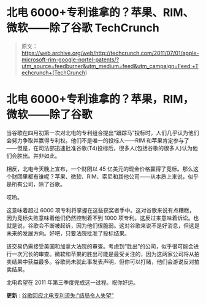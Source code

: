 # 北电 6000+专利谁拿的？苹果、RIM、微软——除了谷歌 TechCrunch

> 原文：<https://web.archive.org/web/http://techcrunch.com/2011/07/01/apple-microsoft-rim-google-nortel-patents/?utm_source=feedburner&utm_medium=feed&utm_campaign=Feed:+Techcrunch+(TechCrunch>)

# 北电 6000+专利谁拿的？苹果，RIM，微软——除了谷歌

当谷歌在四月初第一次对北电的专利组合提出“跟踪马”投标时，人们几乎认为他们会努力争取并赢得专利权。他们不是唯一的投标人——RIM 和苹果肯定参与了——但是，在司法部迅速批准谷歌(T4)投标后，很多人(包括谷歌的很多人)认为他们会胜出。并非如此。

相反，北电今天晚上宣布，一个财团以 45 亿美元的现金价格赢得了竞标。那么这个财团里都有谁呢？苹果、微软、RIM、索尼和其他公司——从本质上来说，似乎是所有公司，除了谷歌。

哎哟。

这意味着超过 6000 项专利将掌握在这些获奖者手中。这对谷歌来说有点糟糕，因为竞标失败意味着他们仍然控制着不到 1000 项专利。这反过来意味着诉讼。也就是说，谷歌会不断被起诉，因为他们很脆弱。这对谷歌来说不是好消息，但这是未来的发展方向。好吧，只要法院批准了投标结果。

该交易仍需接受美国和加拿大法院的审查。考虑到“胜出”的公司，似乎很可能会进行一次冗长的审查。微软和苹果的胜出可能是最受关注的，因为这两家公司将从拍卖结果中获益最多。谷歌尚未就此事发表声明，但你可以打赌，他们会游说反对拍卖结果。

北电希望在 2011 年第三季度完成这一过程。祝你好运。

**更新** : [谷歌回应北电专利流失:“结局令人失望”](https://web.archive.org/web/20230203170720/https://techcrunch.com/2011/07/01/google-nortel-patents/ "Google Responds To Nortel Patent Loss: “The Outcome Is Disappointing”")